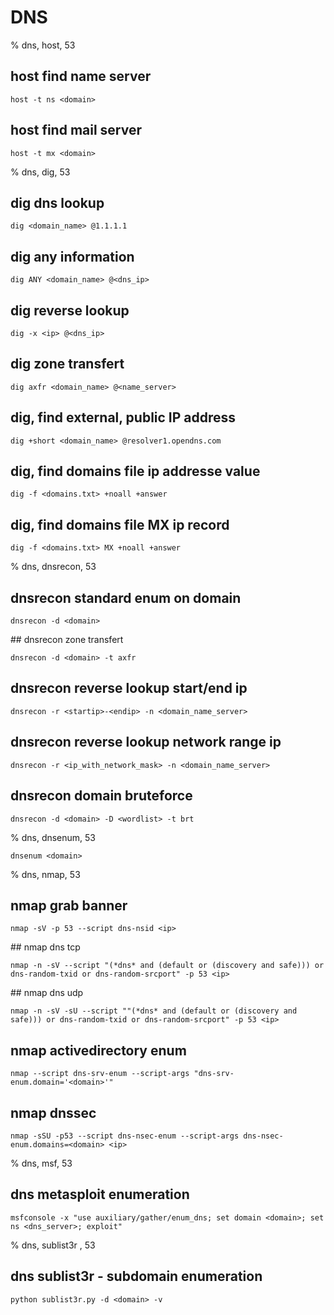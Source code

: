 # DNS

% dns, host, 53

## host find name server
```
host -t ns <domain>
```

## host find mail server
```
host -t mx <domain>
```

% dns, dig, 53

## dig dns lookup
```
dig <domain_name> @1.1.1.1
```

## dig any information
```
dig ANY <domain_name> @<dns_ip>
```

## dig reverse lookup
```
dig -x <ip> @<dns_ip>
```

## dig zone transfert
```
dig axfr <domain_name> @<name_server>
```

## dig, find external, public IP address
```
dig +short <domain_name> @resolver1.opendns.com
```

## dig, find domains file ip addresse value
```
dig -f <domains.txt> +noall +answer
```

## dig, find domains file MX ip record
```
dig -f <domains.txt> MX +noall +answer
```

% dns, dnsrecon, 53

## dnsrecon standard enum on domain
```
dnsrecon -d <domain>
```

## dnsrecon zone transfert
```
dnsrecon -d <domain> -t axfr
```

## dnsrecon reverse lookup start/end ip
```
dnsrecon -r <startip>-<endip> -n <domain_name_server>
```

## dnsrecon reverse lookup network range ip
```
dnsrecon -r <ip_with_network_mask> -n <domain_name_server>
```

## dnsrecon domain bruteforce
```
dnsrecon -d <domain> -D <wordlist> -t brt
```

% dns, dnsenum, 53
```
dnsenum <domain>
```

% dns, nmap, 53

## nmap grab banner
```
nmap -sV -p 53 --script dns-nsid <ip>
```

## nmap dns tcp
```
nmap -n -sV --script "(*dns* and (default or (discovery and safe))) or dns-random-txid or dns-random-srcport" -p 53 <ip>
``` 

## nmap dns udp
```
nmap -n -sV -sU --script ""(*dns* and (default or (discovery and safe))) or dns-random-txid or dns-random-srcport" -p 53 <ip>
``` 

## nmap activedirectory enum
```
nmap --script dns-srv-enum --script-args "dns-srv-enum.domain='<domain>'"
```

## nmap dnssec 
```
nmap -sSU -p53 --script dns-nsec-enum --script-args dns-nsec-enum.domains=<domain> <ip>
```

% dns, msf, 53

## dns metasploit enumeration
```
msfconsole -x "use auxiliary/gather/enum_dns; set domain <domain>; set ns <dns_server>; exploit"
```

% dns, sublist3r , 53

## dns sublist3r - subdomain enumeration
```
python sublist3r.py -d <domain> -v
```


